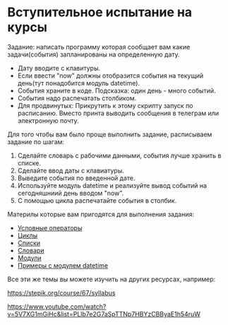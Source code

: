 Вступительное испытание на курсы
========================

Задание: написать  программу которая  сообщает вам какие задачи(события) запланированы на определенную дату. 
* Дату вводите с клавитуры. 
* Если ввести "now" должны отобразится события на  текущий день(тут понадобится модуль datetime). 
* События храните в коде. Подсказка: один день - много событий. 
* События надо распечатать столбиком.
* Для продвинутых: Прикрутить к этому скрипту запуск по расписанию. Вместо принта выводить сообщения в телеграм или электронную почту.

Для того чтобы вам было проще выполнить задание, расписываем задание по шагам:
1. Сделайте словарь с рабочими данными, события лучше хранить в списке. 
2. Сделайте ввод даты с клавиатуры.
3. Выведите события по введенной дате.
4. Используйте модуль datetime  и реализуйте вывод событий на сегодняшниий день вводом "now".
5. С помощью цикла распечатайте события в столбик.

Материлы которые вам пригодятся для выполнения задания:
* [Условные операторы](https://pythonworld.ru/osnovy/instrukciya-if-elif-else-proverka-istinnosti-trexmestnoe-vyrazhenie-ifelse.html)
* [Циклы](https://pythonworld.ru/osnovy/cikly-for-i-while-operatory-break-i-continue-volshebnoe-slovo-else.html)
* [Списки](https://pythonworld.ru/tipy-dannyx-v-python/spiski-list-funkcii-i-metody-spiskov.html)
* [Словари](https://pythonworld.ru/tipy-dannyx-v-python/slovari-dict-funkcii-i-metody-slovarej.html)
* [Модули](https://pythonworld.ru/osnovy/rabota-s-modulyami-sozdanie-podklyuchenie-instrukciyami-import-i-from.html)
* [Примеры с модулем datetime](https://ru.wikibooks.org/wiki/%D0%A3%D1%87%D0%B5%D0%B1%D0%BD%D0%B8%D0%BA_Python/%D0%94%D0%B0%D1%82%D0%B0_%D0%B8_%D0%B2%D1%80%D0%B5%D0%BC%D1%8F)


Все эти же темы вы можете изучить на других ресурсах, например:

https://stepik.org/course/67/syllabus

https://www.youtube.com/watch?v=5V7XG1mGiHc&list=PLlb7e2G7aSpTTNp7HBYzCBByaE1h54ruW
